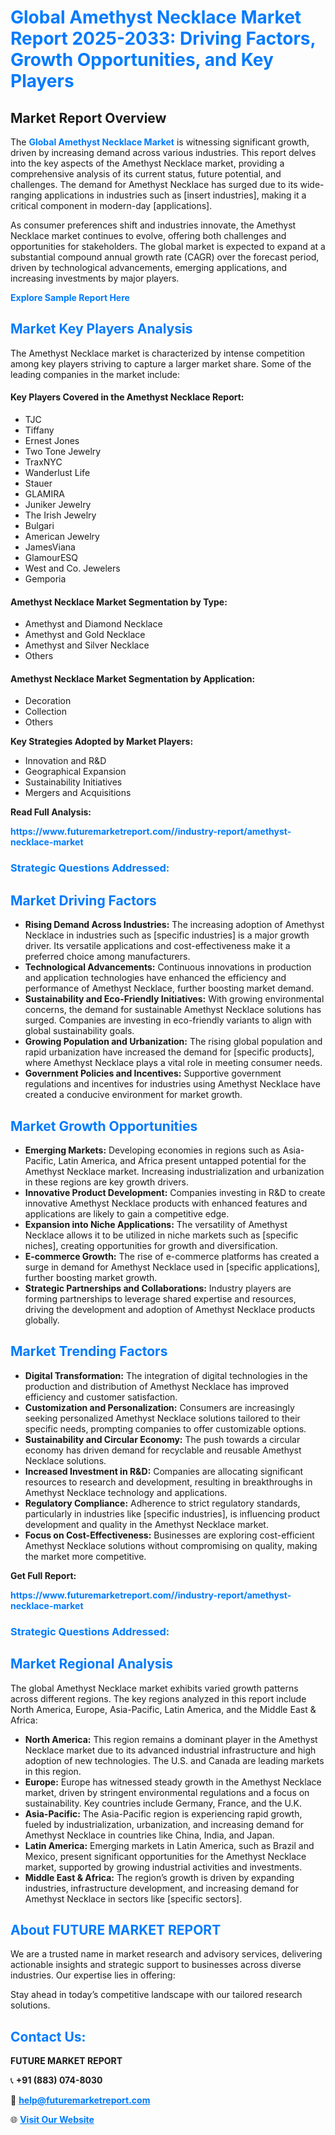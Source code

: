 <h1 style="color: #007BFF;">Global Amethyst Necklace Market Report 2025-2033: Driving Factors, Growth Opportunities, and Key Players</h1>

<section id="overview">
<h2>Market Report Overview</h2>
<p>The <a href="https://www.futuremarketreport.com//industry-report/amethyst-necklace-market" style="color: #007BFF; text-decoration: none;"><strong>Global Amethyst Necklace Market</strong></a> is witnessing significant growth, driven by increasing demand across various industries. This report delves into the key aspects of the Amethyst Necklace market, providing a comprehensive analysis of its current status, future potential, and challenges. The demand for Amethyst Necklace has surged due to its wide-ranging applications in industries such as [insert industries], making it a critical component in modern-day [applications].</p>
<p>As consumer preferences shift and industries innovate, the Amethyst Necklace market continues to evolve, offering both challenges and opportunities for stakeholders. The global market is expected to expand at a substantial compound annual growth rate (CAGR) over the forecast period, driven by technological advancements, emerging applications, and increasing investments by major players.</p>
</section>

<section id="overview">
<p><a href="https://www.futuremarketreport.com//request-sample/reportId=56041" style="color: #007BFF; text-decoration: none;"><strong>Explore Sample Report Here</strong></a></p>
</section>

<section id="key-players">
<h2 style="color: #007BFF;">Market Key Players Analysis</h2>
<p>The Amethyst Necklace market is characterized by intense competition among key players striving to capture a larger market share. Some of the leading companies in the market include:</p>
<h4>Key Players Covered in the Amethyst Necklace Report:</h4>
<ul><li>TJC</li><li>Tiffany</li><li>Ernest Jones</li><li>Two Tone Jewelry</li><li>TraxNYC</li><li>Wanderlust Life</li><li>Stauer</li><li>GLAMIRA</li><li>Juniker Jewelry</li><li>The Irish Jewelry</li><li>Bulgari</li><li>American Jewelry</li><li>JamesViana</li><li>GlamourESQ</li><li>West and Co. Jewelers</li><li>Gemporia</li></ul>
<h4>Amethyst Necklace Market Segmentation by Type:</h4>
<ul><li>Amethyst and Diamond Necklace</li><li>Amethyst and Gold Necklace</li><li>Amethyst and Silver Necklace</li><li>Others</li></ul>

<h4>Amethyst Necklace Market Segmentation by Application:</h4>
<ul><li>Decoration</li><li>Collection</li><li>Others</li></ul>
<p><strong>Key Strategies Adopted by Market Players:</strong></p>
<ul>
<li>Innovation and R&D</li>
<li>Geographical Expansion</li>
<li>Sustainability Initiatives</li>
<li>Mergers and Acquisitions</li>
</ul>
</section>

<section>
<p><strong>Read Full Analysis: </strong></p><a href="https://www.futuremarketreport.com//industry-report/amethyst-necklace-market" style="color: #007BFF; text-decoration: none;"><strong>https://www.futuremarketreport.com//industry-report/amethyst-necklace-market</strong></a>
<h3 style="color: #007BFF;">Strategic Questions Addressed:</h3>
</section>

<section id="driving-factors">
<h2 style="color: #007BFF;">Market Driving Factors</h2>
<ul>
<li><strong>Rising Demand Across Industries:</strong> The increasing adoption of Amethyst Necklace in industries such as [specific industries] is a major growth driver. Its versatile applications and cost-effectiveness make it a preferred choice among manufacturers.</li>
<li><strong>Technological Advancements:</strong> Continuous innovations in production and application technologies have enhanced the efficiency and performance of Amethyst Necklace, further boosting market demand.</li>
<li><strong>Sustainability and Eco-Friendly Initiatives:</strong> With growing environmental concerns, the demand for sustainable Amethyst Necklace solutions has surged. Companies are investing in eco-friendly variants to align with global sustainability goals.</li>
<li><strong>Growing Population and Urbanization:</strong> The rising global population and rapid urbanization have increased the demand for [specific products], where Amethyst Necklace plays a vital role in meeting consumer needs.</li>
<li><strong>Government Policies and Incentives:</strong> Supportive government regulations and incentives for industries using Amethyst Necklace have created a conducive environment for market growth.</li>
</ul>
</section>

<section id="growth-opportunities">
<h2 style="color: #007BFF;">Market Growth Opportunities</h2>
<ul>
<li><strong>Emerging Markets:</strong> Developing economies in regions such as Asia-Pacific, Latin America, and Africa present untapped potential for the Amethyst Necklace market. Increasing industrialization and urbanization in these regions are key growth drivers.</li>
<li><strong>Innovative Product Development:</strong> Companies investing in R&D to create innovative Amethyst Necklace products with enhanced features and applications are likely to gain a competitive edge.</li>
<li><strong>Expansion into Niche Applications:</strong> The versatility of Amethyst Necklace allows it to be utilized in niche markets such as [specific niches], creating opportunities for growth and diversification.</li>
<li><strong>E-commerce Growth:</strong> The rise of e-commerce platforms has created a surge in demand for Amethyst Necklace used in [specific applications], further boosting market growth.</li>
<li><strong>Strategic Partnerships and Collaborations:</strong> Industry players are forming partnerships to leverage shared expertise and resources, driving the development and adoption of Amethyst Necklace products globally.</li>
</ul>
</section>

<section id="trending-factors">
<h2 style="color: #007BFF;">Market Trending Factors</h2>
<ul>
<li><strong>Digital Transformation:</strong> The integration of digital technologies in the production and distribution of Amethyst Necklace has improved efficiency and customer satisfaction.</li>
<li><strong>Customization and Personalization:</strong> Consumers are increasingly seeking personalized Amethyst Necklace solutions tailored to their specific needs, prompting companies to offer customizable options.</li>
<li><strong>Sustainability and Circular Economy:</strong> The push towards a circular economy has driven demand for recyclable and reusable Amethyst Necklace solutions.</li>
<li><strong>Increased Investment in R&D:</strong> Companies are allocating significant resources to research and development, resulting in breakthroughs in Amethyst Necklace technology and applications.</li>
<li><strong>Regulatory Compliance:</strong> Adherence to strict regulatory standards, particularly in industries like [specific industries], is influencing product development and quality in the Amethyst Necklace market.</li>
<li><strong>Focus on Cost-Effectiveness:</strong> Businesses are exploring cost-efficient Amethyst Necklace solutions without compromising on quality, making the market more competitive.</li>
</ul>
</section>

<section>
<p><strong>Get Full Report: </strong></p><a href="https://www.futuremarketreport.com//industry-report/amethyst-necklace-market" style="color: #007BFF; text-decoration: none;"><strong>https://www.futuremarketreport.com//industry-report/amethyst-necklace-market</strong></a>
<h3 style="color: #007BFF;">Strategic Questions Addressed:</h3>
</section>


<section id="regional-analysis">
<h2 style="color: #007BFF;">Market Regional Analysis</h2>
<p>The global Amethyst Necklace market exhibits varied growth patterns across different regions. The key regions analyzed in this report include North America, Europe, Asia-Pacific, Latin America, and the Middle East & Africa:</p>
<ul>
<li><strong>North America:</strong> This region remains a dominant player in the Amethyst Necklace market due to its advanced industrial infrastructure and high adoption of new technologies. The U.S. and Canada are leading markets in this region.</li>
<li><strong>Europe:</strong> Europe has witnessed steady growth in the Amethyst Necklace market, driven by stringent environmental regulations and a focus on sustainability. Key countries include Germany, France, and the U.K.</li>
<li><strong>Asia-Pacific:</strong> The Asia-Pacific region is experiencing rapid growth, fueled by industrialization, urbanization, and increasing demand for Amethyst Necklace in countries like China, India, and Japan.</li>
<li><strong>Latin America:</strong> Emerging markets in Latin America, such as Brazil and Mexico, present significant opportunities for the Amethyst Necklace market, supported by growing industrial activities and investments.</li>
<li><strong>Middle East & Africa:</strong> The region’s growth is driven by expanding industries, infrastructure development, and increasing demand for Amethyst Necklace in sectors like [specific sectors].</li>
</ul>
</section>

<footer>
<h2 style="color: #007BFF;">About FUTURE MARKET REPORT</h2>
<p>We are a trusted name in market research and advisory services, delivering actionable insights and strategic support to businesses across diverse industries. Our expertise lies in offering:</p>

<p>Stay ahead in today’s competitive landscape with our tailored research solutions.</p>

<h2 style="color: #007BFF;">Contact Us:</h2>
<p><strong>FUTURE MARKET REPORT</strong></p>
<p>📞 <strong>+91 (883) 074-8030</strong></p>
<p>📧 <strong><a href="mailto:help@futuremarketreport.com" style="color: #007BFF;">help@futuremarketreport.com</a></strong></p>
<p>🌐 <strong><a href="https://www.futuremarketreport.com/" style="color: #007BFF;">Visit Our Website</a></strong></p>
</footer>